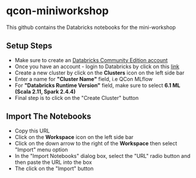# qcon-miniworkshop
This github contains the Databricks notebooks for the mini-workshop

## Setup Steps
* Make sure to create an <a href="https://www.google.com/url?q=https%3A%2F%2Fdatabricks.com%2Fsignup%2Fsignup-community&sa=D&sntz=1&usg=AFQjCNGJEkvogTpshOGj0zDW0UftZLkvHA" target="new">Databricks Community Edition account</a>
* Once you have an account - login to Databricks by click on this <a href="https://community.cloud.databricks.com/" target="new">link</a>
* Create a new cluster by click on the <b>Clusters</b> icon on the left side bar
* Enter a name for <b>"Cluster Name"</b> field, i.e QCon MLflow
* For <b>"Databricks Runtime Version"</b> field, make sure to select <b>6.1 ML (Scala 2.11, Spark 2.4.4)</b>
* Final step is to click on the "Create Cluster" button 

## Import The Notebooks
* Copy this URL 
* Click on the <b>Workspace</b> icon on the left side bar
* Click on the down arrow to the right of the <b>Workspace</b> then select "Import" menu option
* In the "Import Notebooks" dialog box, select the "URL" radio button and then paste the URL into the box
* The click on the "Import" button
